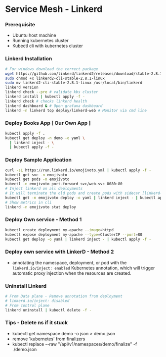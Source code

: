 # Service Mesh - Linkerd

### Prerequisite

- Ubuntu host machine
- Running kubernetes cluster
- Kubectl cli with kubernetes cluster

### Linkerd Installation

```bash
# For windows download the correct package
wget https://github.com/linkerd/linkerd2/releases/download/stable-2.8.1/linkerd2-cli-stable-2.8.1-linux
sudo chmod +x linkerd2-cli-stable-2.8.1-linux
sudo mv linkerd2-cli-stable-2.8.1-linux /usr/local/bin/linkerd
linkerd version
linkerd check --pre # validate kbs cluster
linkerd install | kubectl apply -f -
linkerd check # checks linkerd health
linkerd dashboard & # Open grafana dashboard
linkerd -n linkerd top deploy/linkerd-web # Monitor via cmd line
```

### Deploy Books App [ Our Own App ]

```bash
kubectl apply -f .
kubectl get deploy -n demo -o yaml \
  | linkerd inject - \
  | kubectl apply -f -
```

### Deploy Sample Application

```bash
curl -sL https://run.linkerd.io/emojivoto.yml | kubectl apply -f -
kubectl get svc -n emojivoto
kubectl get pods -n emojivoto
kubectl -n emojivoto port-forward svc/web-svc 8080:80
# Inject linkerd on all deployments
# It will terminate the old pods and create pods with sidecar [linkerd-proxy]
kubectl get -n emojivoto deploy -o yaml | linkerd inject - | kubectl apply -f -
# Show metrics in cli
linkerd -n emojivoto stat deploy
```

### Deploy Own service - Method 1

```bash
kubectl create deployment my-apache --image=httpd
kubectl expose deployment my-apache --type=ClusterIP --port=80
kubectl get deploy -o yaml | linkerd inject - | kubectl apply -f -
```

### Deploy own service with LinkerD - Method 2

- annotating the namespace, deployment, or pod with the `linkerd.io/inject: enabled` Kubernetes annotation, which will trigger automatic proxy injection when the resources are created.

### Uninstall Linkerd

```bash
# From Data plane - Remove annotation from deployment
# linkerd.io/inject: disabled
# From control plane
linkerd uninstall | kubectl delete -f -
```

### Tips - Delete ns if it stuck

- kubectl get namespace demo -o json > demo.json
- remove 'kubernetes' from finalizers
- kubectl replace --raw "/api/v1/namespaces/demo/finalize" -f ./demo.json
